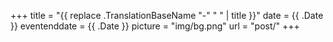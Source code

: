 +++
title = "{{ replace .TranslationBaseName "-" " " | title }}"
date = {{ .Date }}
eventenddate = {{ .Date }}
picture = "img/bg.png"
url = "post/"
+++